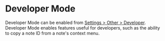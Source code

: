 # Developer Mode

Developer Mode can be enabled from [Settings > Other > Developer](x-mi-web://settings/other). Developer Mode enables features useful for developers, such as the ability to copy a note ID from a note's context menu.
